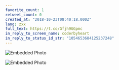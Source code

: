 ```yaml
---
favorite_count: 1
retweet_count: 0
created_at: "2018-10-23T08:40:18.000Z"
lang: zxx
full_text: https://t.co/Gfjh9GGpmc
in_reply_to_screen_name: coderbyheart
in_reply_to_status_id_str: "1054653684125237248"
---
```


<div class="gallery gallery-2">

![Embedded Photo](https://twitter-media-coderbyheart.s3.eu-north-1.amazonaws.com/1054653730359033856-DqLh8pzX0AAVaGo.jpg)

![Embedded Photo](https://twitter-media-coderbyheart.s3.eu-north-1.amazonaws.com/1054653730359033856-DqLh98VWkAAcx27.jpg)

</div>
